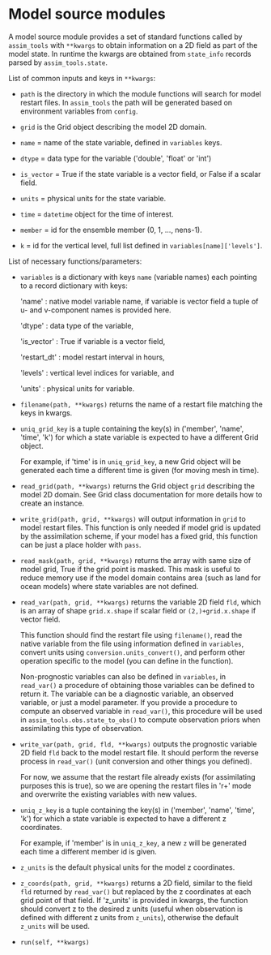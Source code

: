 # Model source modules

A model source module provides a set of standard functions called by `assim_tools` with `**kwargs` to obtain information on a 2D field as part of the model state. In runtime the kwargs are obtained from `state_info` records parsed by `assim_tools.state`.


List of common inputs and keys in `**kwargs`:

* `path` is the directory in which the module functions will search for model restart files. In `assim_tools` the path will be generated based on environment variables from `config`.

* `grid` is the Grid object describing the model 2D domain.

* `name` = name of the state variable, defined in `variables` keys.

* `dtype` = data type for the variable ('double', 'float' or 'int')

* `is_vector` = True if the state variable is a vector field, or False if a scalar field.

* `units` = physical units for the state variable.

* `time` = `datetime` object for the time of interest.

* `member` = id for the ensemble member (0, 1, ..., nens-1).

* `k` = id for the vertical level, full list defined in `variables[name]['levels']`.


List of necessary functions/parameters:

* `variables` is a dictionary with keys `name` (variable names) each pointing to a record dictionary with keys:

	'name' : native model variable name, if variable is vector field a tuple of u- and v-component names is provided here.

	'dtype' : data type of the variable,

	'is\_vector' : True if variable is a vector field,

	'restart\_dt' : model restart interval in hours,

	'levels' : vertical level indices for variable, and

	'units' : physical units for variable.


* `filename(path, **kwargs)` returns the name of a restart file matching the keys in kwargs.


* `uniq_grid_key` is a tuple containing the key(s) in ('member', 'name', 'time', 'k') for which  a state variable is expected to have a different Grid object.

	For example, if 'time' is in `uniq_grid_key`, a new Grid object will be generated each time a different time is given (for moving mesh in time).


* `read_grid(path, **kwargs)` returns the Grid object `grid` describing the model 2D domain. See Grid class documentation for more details how to create an instance.


* `write_grid(path, grid, **kwargs)` will output information in `grid` to model restart files. This function is only needed if model grid is updated by the assimilation scheme, if your model has a fixed grid, this function can be just a place holder with `pass`.


* `read_mask(path, grid, **kwargs)` returns the array with same size of model grid, True if the grid point is masked. This mask is useful to reduce memory use if the model domain contains area (such as land for ocean models) where state variables are not defined.


* `read_var(path, grid, **kwargs)` returns the variable 2D field `fld`, which is an array of shape `grid.x.shape` if scalar field or `(2,)+grid.x.shape` if vector field. 

	This function should find the restart file using `filename()`, read the native variable from the file using information defined in `variables`, convert units using `conversion.units_convert()`, and perform other operation specific to the model (you can define in the function).

	Non-prognostic variables can also be defined in `variables`, in `read_var()` a procedure of obtaining those variables can be defined to return it. The variable can be a diagnostic variable, an observed variable, or just a model parameter. If you provide a procedure to compute an observed variable in `read_var()`, this procedure will be used in `assim_tools.obs.state_to_obs()` to compute observation priors when assimilating this type of observation.


* `write_var(path, grid, fld, **kwargs)` outputs the prognostic variable 2D field `fld` back to the model restart file. It should perform the reverse process in `read_var()` (unit conversion and other things you defined).

	For now, we assume that the restart file already exists (for assimilating purposes this is true), so we are opening the restart files in 'r+' mode and overwrite the existing variables with new values.


* `uniq_z_key` is a tuple containing the key(s) in ('member', 'name', 'time', 'k') for which  a state variable is expected to have a different z coordinates.

	For example, if 'member' is in `uniq_z_key`, a new `z` will be generated each time a different member id is given.

* `z_units` is the default physical units for the model z coordinates.

* `z_coords(path, grid, **kwargs)` returns a 2D field, similar to the field `fld` returned by `read_var()` but replaced by the z coordinates at each grid point of that field. If 'z\_units' is provided in kwargs, the function should convert z to the desired z units (useful when observation is defined with different z units from `z_units`), otherwise the default `z_units` will be used.

* `run(self, **kwargs)`
